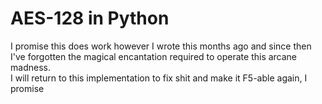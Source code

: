 # AES-128 in Python

I promise this does work however I wrote this months ago and since then I've forgotten the magical encantation required to operate this arcane madness.  
I will return to this implementation to fix shit and make it F5-able again, I promise